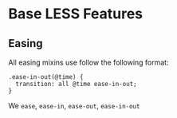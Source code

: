 # Base LESS Features

## Easing

All easing mixins use follow the following format:

```
.ease-in-out(@time) {
  transition: all @time ease-in-out;
}
```

We `ease`, `ease-in`, `ease-out`, `ease-in-out`